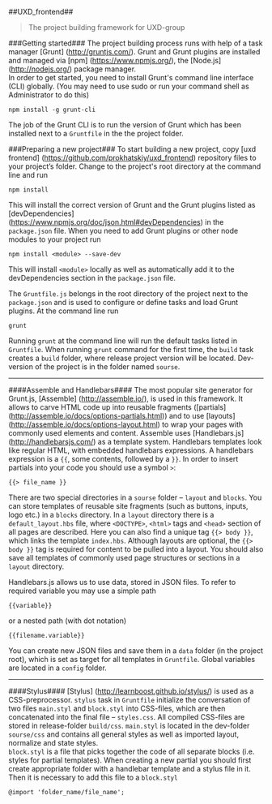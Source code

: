 ##UXD_frontend##
>The project building framework for UXD-group

###Getting started###
The project building process runs with help of a task manager [Grunt] (http://gruntjs.com/). Grunt and Grunt plugins are installed and managed via [npm] (https://www.npmjs.org/), the [Node.js] (http://nodejs.org/) package manager.  
In order to get started, you need to install Grunt's command line interface (CLI) globally. (You may need to use sudo or run your command shell as Administrator to do this)
```
npm install -g grunt-cli
```
The job of the Grunt CLI is to run the version of Grunt which has been installed next to a <code>Gruntfile</code> in the the project folder.

###Preparing a new project###
To start building a new project, copy [uxd frontend] (https://github.com/prokhatskiy/uxd_frontend) repository files to your project’s folder. Change to the project's root directory at the command line and run
```
npm install
```
This will install the correct version of Grunt and the Grunt plugins listed as [devDependencies] (https://www.npmjs.org/doc/json.html#devDependencies) in the <code>package.json</code> file. When you need to add Grunt plugins or other node modules to your project run
```
npm install <module> --save-dev
```
This will install <code>\<module></code> locally as well as automatically add it to the devDependencies section in the <code>package.json</code> file.

The <code>Gruntfile.js</code> belongs in the root directory of the project next to the <code>package.json</code> and is used to configure or define tasks and load Grunt plugins. At the command line run
```
grunt
```
Running <code>grunt</code> at the command line will run the default tasks listed in <code>Gruntfile</code>. When running <code>grunt</code> command for the first time, the <code>build</code> task creates a <code>build</code> folder, where release project version will be located. Dev-version of the project is in the folder named <code>sourse</code>.
___
####Assemble and Handlebars####
The most popular site generator for Grunt.js, [Assemble] (http://assemble.io/), is used in this framework. It allows to carve HTML code up into reusable fragments ([partials] (http://assemble.io/docs/options-partials.html)) and to use [layouts] (http://assemble.io/docs/options-layout.html) to wrap your pages with commonly used elements and content.  Assemble uses [Handlebars.js] (http://handlebarsjs.com/) as a template system. Handlebars templates look like regular HTML, with embedded handlebars expressions. A handlebars expression is a <code>{{</code>, some contents, followed by a <code>}}</code>. In order to insert partials into your code you should use a symbol <code>></code>:
```
{{> file_name }}
```
There are two special directories in a <code>sourse</code> folder – <code>layout</code> and <code>blocks</code>. You can store templates of reusable site fragments (such as buttons, inputs, logo etc.) in a <code>blocks</code> directory. In a <code>layout</code> directory there is a <code>default_layout.hbs</code> file, where <code>\<DOCTYPE></code>, <code>\<html></code> tags and <code>\<head></code> section of all pages are described. Here you can also find a unique tag <code>{{> body }}</code>, which links the template <code>index.hbs</code>. Although layouts are optional, the <code>{{> body }}</code> tag is required for content to be pulled into a layout. You should also save all templates of commonly used page structures or sections in a <code>layout</code> directory.

Handlebars.js allows us to use data, stored in JSON files. To refer to required variable you may use a simple path
```
{{variable}}
```
or a nested path (with dot notation)
```
{{filename.variable}}
```
You can create new JSON files and save them in a <code>data</code> folder (in the project root), which is set as target for all templates in <code>Gruntfile</code>. Global variables are located in a <code>config</code> folder.
___
####Stylus####
[Stylus] (http://learnboost.github.io/stylus/) is used as a CSS-preprocessor. <code>stylus</code> task in <code>Gruntfile</code> initialize the conversation of two files <code>main.styl</code> and <code>block.styl</code> into CSS-files, which are then concatenated into the final file – <code>styles.css</code>. All compiled CSS-files are stored in release-folder <code>build/css</code>.
<code>main.styl</code> is located in the dev-folder <code>sourse/css</code> and contains all general styles as well as imported layout, normalize and state styles.  
<code>block.styl</code> is a file that picks together the code of all separate blocks (i.e. styles for partial templates). When creating a new partial you should first create appropriate folder with a handlebar template and a stylus file in it. Then it is necessary to add this file to a <code>block.styl</code>
```
@import 'folder_name/file_name';
```
